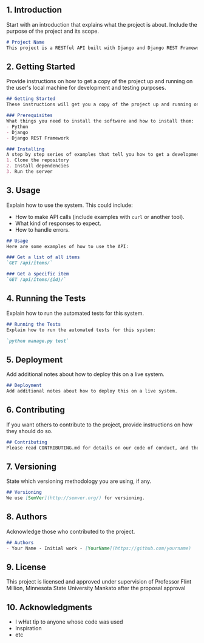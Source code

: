 ## 1. Introduction
Start with an introduction that explains what the project is about. Include the purpose of the project and its scope.

```markdown
# Project Name
This project is a RESTful API built with Django and Django REST Framework. It is designed to ...
```

## 2. Getting Started
Provide instructions on how to get a copy of the project up and running on the user's local machine for development and testing purposes.

```markdown
## Getting Started
These instructions will get you a copy of the project up and running on your local machine for development and testing purposes.

### Prerequisites
What things you need to install the software and how to install them:
- Python
- Django
- Django REST Framework

### Installing
A step by step series of examples that tell you how to get a development environment running:
1. Clone the repository
2. Install dependencies
3. Run the server
```

## 3. Usage
Explain how to use the system. This could include:

- How to make API calls (include examples with `curl` or another tool).
- What kind of responses to expect.
- How to handle errors.

```markdown
## Usage
Here are some examples of how to use the API:

### Get a list of all items
`GET /api/items/`

### Get a specific item
`GET /api/items/{id}/`
```

## 4. Running the Tests
Explain how to run the automated tests for this system.

```markdown
## Running the Tests
Explain how to run the automated tests for this system:

`python manage.py test`
```

## 5. Deployment
Add additional notes about how to deploy this on a live system.

```markdown
## Deployment
Add additional notes about how to deploy this on a live system.
```

## 6. Contributing
If you want others to contribute to the project, provide instructions on how they should do so.

```markdown
## Contributing
Please read CONTRIBUTING.md for details on our code of conduct, and the process for submitting pull requests to us.
```

## 7. Versioning
State which versioning methodology you are using, if any.

```markdown
## Versioning
We use [SemVer](http://semver.org/) for versioning.
```

## 8. Authors
Acknowledge those who contributed to the project.

```markdown
## Authors
- Your Name - Initial work - [YourName](https://github.com/yourname)
```

## 9. License

This project is licensed and approved under supervision of Professor Flint Million, Minnesota State University Mankato after the proposal approval

## 10. Acknowledgments
- I wHat tip to anyone whose code was used
- Inspiration
- etc
```
